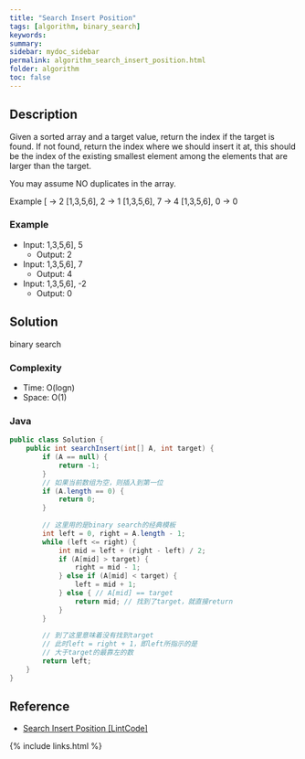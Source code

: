 ```yaml
---
title: "Search Insert Position"
tags: [algorithm, binary_search]
keywords:
summary:
sidebar: mydoc_sidebar
permalink: algorithm_search_insert_position.html
folder: algorithm
toc: false
---
```


## Description
Given a sorted array and a target value, return the index if the target is found. 
If not found, return the index where we should insert it at, this should be the index of the existing smallest element
among the elements that are larger than the target.

You may assume NO duplicates in the array.

Example
[ → 2
[1,3,5,6], 2 → 1
[1,3,5,6], 7 → 4
[1,3,5,6], 0 → 0

### Example
* Input: 1,3,5,6], 5
  * Output: 2
* Input: 1,3,5,6], 7
  * Output: 4
* Input: 1,3,5,6], -2
  * Output: 0

## Solution
binary search

### Complexity
* Time: O(logn)
* Space: O(1)

### Java
```java
public class Solution {
    public int searchInsert(int[] A, int target) {
        if (A == null) {
            return -1;
        }
        // 如果当前数组为空，则插入到第一位
        if (A.length == 0) {
            return 0;
        }
        
        // 这里用的是binary search的经典模板
        int left = 0, right = A.length - 1;
        while (left <= right) {
            int mid = left + (right - left) / 2;
            if (A[mid] > target) {
                right = mid - 1;
            } else if (A[mid] < target) {
                left = mid + 1;
            } else { // A[mid] == target
                return mid; // 找到了target，就直接return
            }
        }
        
        // 到了这里意味着没有找到target
        // 此时left = right + 1，即left所指示的是
        // 大于target的最靠左的数
        return left;
    }
}
```

## Reference
* [Search Insert Position [LintCode]](https://www.lintcode.com/problem/search-insert-position/description)

{% include links.html %}
